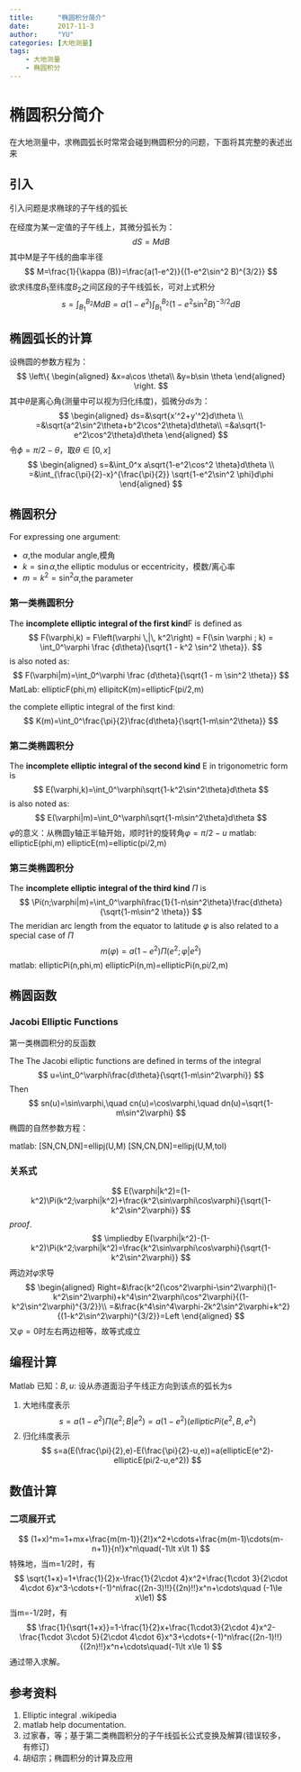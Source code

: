 ```yaml
---
title:      "椭圆积分简介"
date:       2017-11-3
author:     "YU"
categories: [大地测量]
tags:
    - 大地测量
    - 椭圆积分
---
```


# 椭圆积分简介

在大地测量中，求椭圆弧长时常常会碰到椭圆积分的问题，下面将其完整的表述出来

## 引入

引入问题是求椭球的子午线的弧长

在经度为某一定值的子午线上，其微分弧长为：
$$dS=MdB$$
其中M是子午线的曲率半径
$$
M=\frac{1}{\kappa (B)}=\frac{a(1-e^2)}{(1-e^2\sin^2 B)^{3/2}}
$$
欲求纬度$B_1$至纬度$B_2$之间区段的子午线弧长，可对上式积分
$$
s=\int_{B_1}^{B_2}MdB=a(1-e^2)\int_{B_1}^{B_2}(1-e^2\sin^2 B)^{-3/2}dB
$$

## 椭圆弧长的计算

设椭圆的参数方程为：
$$ \left\{
\begin{aligned}
&x=a\cos \theta\\
&y=b\sin \theta
\end{aligned}
\right.
$$
其中$\theta$是离心角(测量中可以视为归化纬度)，弧微分$ds$为：
$$
\begin{aligned}
ds=&\sqrt{x'^2+y'^2}d\theta \\
=&\sqrt{a^2\sin^2\theta+b^2\cos^2\theta}d\theta\\
=&a\sqrt{1-e^2\cos^2\theta}d\theta
\end{aligned}
$$
令$\phi=\pi/2-\theta$，取$\theta\in [0,x]$
$$
\begin{aligned}
s=&\int_0^x a\sqrt{1-e^2\cos^2 \theta}d\theta \\
=&\int_{\frac{\pi}{2}-x}^{\frac{\pi}{2}} \sqrt{1-e^2\sin^2 \phi}d\phi
\end{aligned}
$$

## 椭圆积分
For expressing one argument:
* $\alpha$,the modular angle,模角
* $k=\sin\alpha$,the elliptic modulus or eccentricity，模数/离心率
* $m=k^2=\sin^2\alpha$,the parameter

### 第一类椭圆积分

The **incomplete elliptic integral of the first kind**F is defined as
$$
 F(\varphi,k) = F\left(\varphi \,|\, k^2\right) = F(\sin \varphi ; k) = \int_0^\varphi \frac {d\theta}{\sqrt{1 - k^2 \sin^2 \theta}}.
$$
is also noted as:
$$
F(\varphi|m)=\int_0^\varphi \frac {d\theta}{\sqrt{1 - m \sin^2 \theta}}
$$
MatLab:
ellipticF(phi,m)
ellipitcK(m)=ellipticF(pi/2,m)

the complete elliptic integral of the first kind:
$$
K(m)=\int_0^\frac{\pi}{2}\frac{d\theta}{\sqrt{1-m\sin^2\theta}}
$$

### 第二类椭圆积分

The **incomplete elliptic integral of the second kind** E in trigonometric form is
$$
E(\varphi,k)=\int_0^\varphi\sqrt{1-k^2\sin^2\theta}d\theta
$$
is also noted as:
$$
E(\varphi|m)=\int_0^\varphi\sqrt{1-m\sin^2\theta}d\theta
$$
$\varphi$的意义：从椭圆y轴正半轴开始，顺时针的旋转角$\varphi=\pi/2-u$
matlab:
ellipticE(phi,m)
ellipticE(m)=elliptic(pi/2,m)

### 第三类椭圆积分

The **incomplete elliptic integral of the third kind** $\Pi$ is
$$
\Pi(n;\varphi|m)=\int_0^\varphi\frac{1}{1-n\sin^2\theta}\frac{d\theta}{\sqrt{1-m\sin^2 \theta}}
$$
The meridian arc length from the equator to latitude $\varphi$ is also related to a special case of $\Pi$
$$
m(\varphi)=a(1-e^2)\Pi(e^2;\varphi|e^2)
$$
matlab:
ellipticPi(n,phi,m)
ellipticPi(n,m)=ellipticPi(n,pi/2,m)

## 椭圆函数

### Jacobi Elliptic Functions

第一类椭圆积分的反函数

The The Jacobi elliptic functions are defined in terms of the integral
$$
u=\int_0^\varphi\frac{d\theta}{\sqrt{1-m\sin^2\varphi}}
$$
Then
$$
sn(u)=\sin\varphi,\quad cn(u)=\cos\varphi,\quad dn(u)=\sqrt{1-m\sin^2\varphi}
$$
椭圆的自然参数方程：

matlab:
[SN,CN,DN]=ellipj(U,M)
[SN,CN,DN]=ellipj(U,M,tol)
### 关系式

$$
E(\varphi|k^2)=(1-k^2)\Pi(k^2;\varphi|k^2)+\frac{k^2\sin\varphi\cos\varphi}{\sqrt{1-k^2\sin^2\varphi}}
$$
$proof.$
$$
\impliedby E(\varphi|k^2)-(1-k^2)\Pi(k^2;\varphi|k^2)=\frac{k^2\sin\varphi\cos\varphi}{\sqrt{1-k^2\sin^2\varphi}}
$$
两边对$\varphi$求导
$$
\begin{aligned}
Right=&\frac{k^2(\cos^2\varphi-\sin^2\varphi)(1-k^2\sin^2\varphi)+k^4\sin^2\varphi\cos^2\varphi}{(1-k^2\sin^2\varphi)^{3/2}}\\
=&\frac{k^4\sin^4\varphi-2k^2\sin^2\varphi+k^2}{(1-k^2\sin^2\varphi)^{3/2}}=Left
\end{aligned}
$$
又$\varphi=0$时左右两边相等，故等式成立

## 编程计算
Matlab
已知：$B,u$:
设从赤道面沿子午线正方向到该点的弧长为s
1. 大地纬度表示
$$
s=a(1-e^2)\Pi(e^2;B|e^2)=a(1-e^2)(ellipticPi(e^2,B,e^2)
$$
2. 归化纬度表示
$$
s=a(E(\frac{\pi}{2},e)-E(\frac{\pi}{2}-u,e))=a(ellipticE(e^2)-ellipticE(pi/2-u,e^2))
$$

## 数值计算

### 二项展开式

$$
(1+x)^m=1+mx+\frac{m(m-1)}{2!}x^2+\cdots+\frac{m(m-1)\cdots(m-n+1)}{n!}x^n\quad(-1\lt x\lt 1)
$$
特殊地，当m=1/2时，有
$$
\sqrt{1+x}=1+\frac{1}{2}x-\frac{1}{2\cdot 4}x^2+\frac{1\cdot 3}{2\cdot 4\cdot 6}x^3-\cdots+(-1)^n\frac{(2n-3)!!}{(2n)!!}x^n+\cdots\quad (-1\le x\le1)
$$
当m=-1/2时，有
$$
\frac{1}{\sqrt{1+x}}=1-\frac{1}{2}x+\frac{1\cdot3}{2\cdot 4}x^2-\frac{1\cdot 3\cdot 5}{2\cdot 4\cdot 6}x^3+\cdots+(-1)^n\frac{(2n-1)!!}{(2n)!!}x^n+\cdots\quad(-1\lt x\le 1)
$$
通过带入求解。
## 参考资料
1. Elliptic integral .wikipedia
2. matlab help documentation.
3. 过家春，等；基于第二类椭圆积分的子午线弧长公式变换及解算(错误较多，有修订)
4. 胡绍宗；椭圆积分的计算及应用
